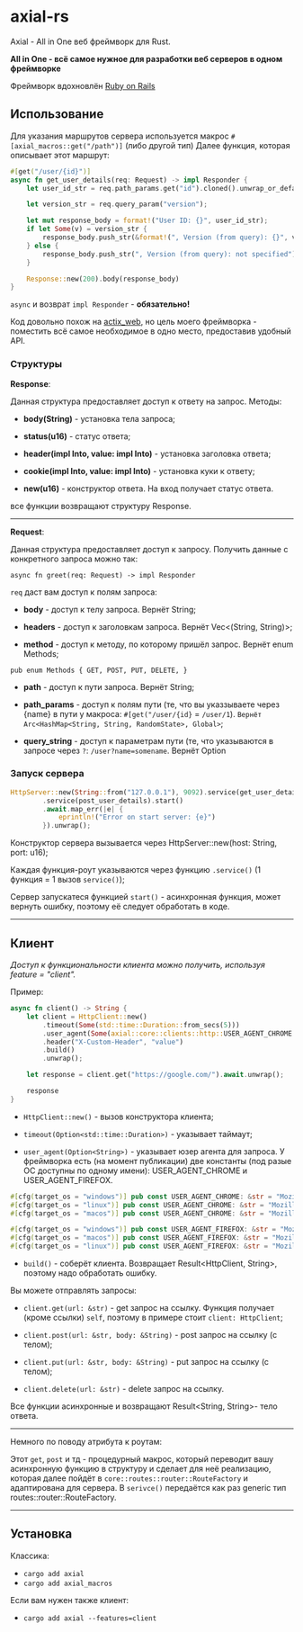 # axial-rs

Axial - All in One веб фреймворк для Rust.

**All in One - всё самое нужное для разработки веб серверов в одном фреймворке**

Фреймворк вдохновлён [Ruby on Rails](https://github.com/rails/rails)

## Использование

Для указания маршрутов сервера используется макрос `#[axial_macros::get("/path")]` (либо другой тип)
Далее функция, которая описывает этот маршрут:
```rust
#[get("/user/{id}")]
async fn get_user_details(req: Request) -> impl Responder {
    let user_id_str = req.path_params.get("id").cloned().unwrap_or_default();

    let version_str = req.query_param("version");

    let mut response_body = format!("User ID: {}", user_id_str);
    if let Some(v) = version_str {
        response_body.push_str(&format!(", Version (from query): {}", v));
    } else {
        response_body.push_str(", Version (from query): not specified");
    }

    Response::new(200).body(response_body)
}
```

`async`  и возврат `impl Responder` - **обязательно!**

Код довольно похож на [actix_web](https://github.com/actix/actix-web), но цель моего фреймворка - поместить всё самое необходимое в одно место, предоставив удобный API.

### Структуры

**Response**:

Данная структура предоставляет доступ к ответу на запрос. Методы:

* **body(String)** - установка тела запроса;

* **status(u16)** - статус ответа;

* **header(impl Into<String>, value: impl Into<String>)** - установка заголовка ответа;

* **cookie(impl Into<String>, value: impl Into<String>)** - установка куки к ответу;

* **new(u16)** - конструктор ответа. На вход получает статус ответа.

все функции возвращают структуру Response.

---

**Request**:

Данная структура предоставляет доступ к запросу. Получить данные с конкретного запроса можно так:

`async fn greet(req: Request) -> impl Responder`

`req` даст вам доступ к полям запроса:

* **body** - доступ к телу запроса. Вернёт String;

* **headers** - доступ к заголовкам запроса. Вернёт Vec<(String, String)>;

* **method** - доступ к методу, по которому пришёл запрос. Вернёт enum Methods;

`pub enum Methods {
    GET,
    POST,
    PUT,
    DELETE,
}`

* **path** - доступ к пути запроса. Вернёт String;

* **path_params** - доступ к полям пути (те, что вы указзываете через {name} в пути у макроса: `#[get("/user/{id}` = `/user/1`). `Вернёт Arc<HashMap<String, String, RandomState>, Global>`;

* **query_string** - доступ к параметрам пути (те, что указываются в запросе через `?`: `/user?name=somename`. Вернёт Option<String>

### Запуск сервера

```rust
HttpServer::new(String::from("127.0.0.1"), 9092).service(get_user_details)
        .service(post_user_details).start()
        .await.map_err(|e| {
            eprintln!("Error on start server: {e}")
        }).unwrap();
```

Конструктор сервера вызывается через HttpServer::new(host: String, port: u16);

Каждая функция-роут указываются через функцию `.service()` (1 функция = 1 вызов `service()`);

Сервер запускатеся функцией `start()` - асинхронная функция, может вернуть ошибку, поэтому её следует обработать в коде.

---

## Клиент

*Доступ к функциональности клиента можно получить, используя feature = "client".*

Пример:

```rust
async fn client() -> String {
    let client = HttpClient::new()
        .timeout(Some(std::time::Duration::from_secs(5)))
        .user_agent(Some(axial::core::clients::http::USER_AGENT_CHROME.to_string()))
        .header("X-Custom-Header", "value")
        .build()
        .unwrap();

    let response = client.get("https://google.com/").await.unwrap();

    response
}
```

* `HttpClient::new()` - вызов конструктора клиента;

* `timeout(Option<std::time::Duration>)` - указывает таймаут;

* `user_agent(Option<String>)` - указывает юзер агента для запроса. У фреймворка есть (на момент публикации) две константы (под разые ОС доступны по одному имени): USER_AGENT_CHROME и USER_AGENT_FIREFOX.

```rust
#[cfg(target_os = "windows")] pub const USER_AGENT_CHROME: &str = "Mozilla/5.0 (Windows NT 10.0; Win64; x64) AppleWebKit/537.36 (KHTML, like Gecko) Chrome/136.0.0.0 Safari/537.36";
#[cfg(target_os = "linux")] pub const USER_AGENT_CHROME: &str = "Mozilla/5.0 (X11; Linux x86_64) AppleWebKit/537.36 (KHTML, like Gecko) Chrome/136.0.0.0 Safari/537.36";
#[cfg(target_os = "macos")] pub const USER_AGENT_CHROME: &str = "Mozilla/5.0 (Macintosh; Intel Mac OS X 10_15_7) AppleWebKit/537.36 (KHTML, like Gecko) Chrome/136.0.0.0 Safari/537.36";

#[cfg(target_os = "windows")] pub const USER_AGENT_FIREFOX: &str = "Mozilla/5.0 (Windows NT 10.0; Win64; x64; rv:137.0) Gecko/20100101 Firefox/137.0";
#[cfg(target_os = "macos")] pub const USER_AGENT_FIREFOX: &str = "Mozilla/5.0 (Macintosh; Intel Mac OS X 14.7; rv:128.0) Gecko/20100101 Firefox/128.0";
#[cfg(target_os = "linux")] pub const USER_AGENT_FIREFOX: &str = "Mozilla/5.0 (X11; Linux i686; rv:128.0) Gecko/20100101 Firefox/128.0";
```

* `build()` - соберёт клиента. Возвращает Result<HttpClient, String>, поэтому надо обработать ошибку.

Вы можете отправлять запросы:

* `client.get(url: &str)` - get запрос на ссылку. Функция получает (кроме ссылки) `self`, поэтому в примере стоит `client: HttpClient`;

* `client.post(url: &str, body: &String)` - post запрос на ссылку (с телом);

* `client.put(url: &str, body: &String)` - put запрос на ссылку (с телом);

* `client.delete(url: &str)` - delete запрос на ссылку.

Все функции асинхронные и возвращают Result<String, String>- тело ответа.

---

Немного по поводу атрибута к роутам:

Этот `get`, `post` и тд - процедурный макрос, который переводит вашу асинхронную функцию в структуру и сделает для неё реализацию, которая далее пойдёт в `core::routes::router::RouteFactory` и адаптирована для сервера. В `serivce()` передаётся как раз generic тип routes::router::RouteFactory.

---

## Установка

Классика:

* `cargo add axial`
* `cargo add axial_macros`

Если вам нужен также клиент:

* `cargo add axial --features=client`
